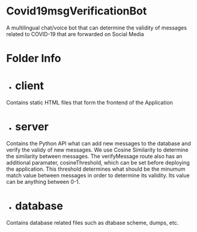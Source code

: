 # Covid19msgVerificationBot
A multilingual chat/voice bot that can determine the validity of messages related to COVID-19 that are forwarded on Social Media
# Folder Info

* # client

Contains static HTML files that form the frontend of the Application

* # server

Contains the Python API what can add new messages to the database and verify the validy of new messages. 
We use Cosine Similarity to determine the similarity between messages.
The verifyMessage route also has an additional paramater, cosineThreshold, which can be set before deploying the application.
This threshold determines what should be the minumum match value between messages in order to determine its validity.
Its value can be anything between 0-1.


* # database
Contains database related files such as dtabase scheme, dumps, etc.
